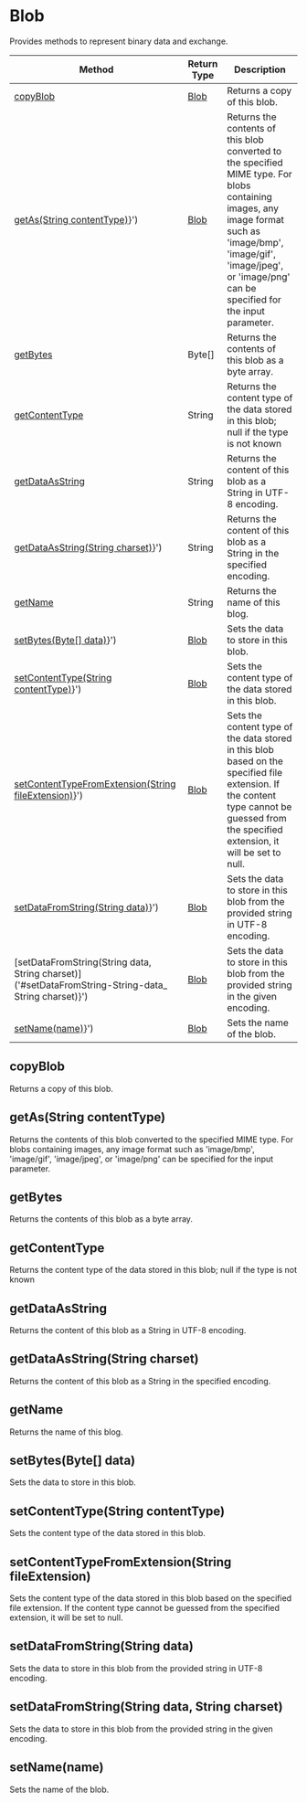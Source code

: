 # Blob
Provides methods to represent binary data and exchange.

|Method|Return Type|Description|
|-|-|-
[copyBlob]('#copyBlob}')|[Blob](./Blob)|Returns a copy of this blob.<br />
[getAs(String contentType)]('#getAs-String-contentType)}')|[Blob](./Blob)|Returns the contents of this blob converted to the specified MIME type. For blobs containing images, any image format such as 'image/bmp', 'image/gif', 'image/jpeg', or 'image/png' can be specified for the input parameter.<br />
[getBytes]('#getBytes}')|Byte[]|Returns the contents of this blob as a byte array.<br />
[getContentType]('#getContentType}')|String|Returns the content type of the data stored in this blob; null if the type is not known<br />
[getDataAsString]('#getDataAsString}')|String|Returns the content of this blob as a String in UTF-8 encoding.<br />
[getDataAsString(String charset)]('#getDataAsString-String-charset)}')|String|Returns the content of this blob as a String in the specified encoding.<br />
[getName]('#getName}')|String|Returns the name of this blog.<br />
[setBytes(Byte[] data)]('#setBytes-Byte-data)}')|[Blob](./Blob)|Sets the data to store in this blob.<br />
[setContentType(String contentType)]('#setContentType-String-contentType)}')|[Blob](./Blob)|Sets the content type of the data stored in this blob.<br />
[setContentTypeFromExtension(String fileExtension)]('#setContentTypeFromExtension-String-fileExtension)}')|[Blob](./Blob)|Sets the content type of the data stored in this blob based on the specified file extension. If the content type cannot be guessed from the specified extension, it will be set to null.<br />
[setDataFromString(String data)]('#setDataFromString-String-data)}')|[Blob](./Blob)|Sets the data to store in this blob from the provided string in UTF-8 encoding.<br />
[setDataFromString(String data, String charset)]('#setDataFromString-String-data_ String charset)}')|[Blob](./Blob)|Sets the data to store in this blob from the provided string in the given encoding.<br />
[setName(name)]('#setName-name)}')|[Blob](./Blob)|Sets the name of the blob.<br />

<a name="#copyBlob"></a>
## copyBlob
Returns a copy of this blob.


<a name="#getAs-String-contentType)"></a>
## getAs(String contentType)
Returns the contents of this blob converted to the specified MIME type. For blobs containing images, any image format such as 'image/bmp', 'image/gif', 'image/jpeg', or 'image/png' can be specified for the input parameter.


<a name="#getBytes"></a>
## getBytes
Returns the contents of this blob as a byte array.


<a name="#getContentType"></a>
## getContentType
Returns the content type of the data stored in this blob; null if the type is not known


<a name="#getDataAsString"></a>
## getDataAsString
Returns the content of this blob as a String in UTF-8 encoding.


<a name="#getDataAsString-String-charset)"></a>
## getDataAsString(String charset)
Returns the content of this blob as a String in the specified encoding.


<a name="#getName"></a>
## getName
Returns the name of this blog.


<a name="#setBytes-Byte-data)"></a>
## setBytes(Byte[] data)
Sets the data to store in this blob.


<a name="#setContentType-String-contentType)"></a>
## setContentType(String contentType)
Sets the content type of the data stored in this blob.


<a name="#setContentTypeFromExtension-String-fileExtension)"></a>
## setContentTypeFromExtension(String fileExtension)
Sets the content type of the data stored in this blob based on the specified file extension. If the content type cannot be guessed from the specified extension, it will be set to null.


<a name="#setDataFromString-String-data)"></a>
## setDataFromString(String data)
Sets the data to store in this blob from the provided string in UTF-8 encoding.


<a name="#setDataFromString-String-data_ String charset)"></a>
## setDataFromString(String data, String charset)
Sets the data to store in this blob from the provided string in the given encoding.


<a name="#setName-name)"></a>
## setName(name)
Sets the name of the blob.


